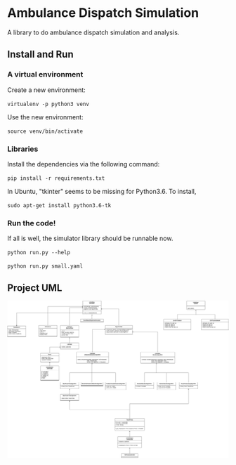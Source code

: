 # Ambulance Dispatch Simulation

A library to do ambulance dispatch simulation and analysis.

## Install and Run

### A virtual environment

Create a new environment: 

`virtualenv -p python3 venv`

Use the new environment:

`source venv/bin/activate`


### Libraries

Install the dependencies via the following command:

`pip install -r requirements.txt` 

In Ubuntu, "tkinter" seems to be missing for Python3.6. To install,

`sudo apt-get install python3.6-tk`


### Run the code! 

If all is well, the simulator library should be runnable now. 

`python run.py --help`

`python run.py small.yaml`


## Project UML

![](uml/ems_uml.png)

